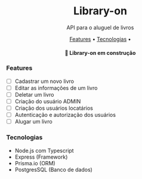 <h1 align="center">Library-on</h1>
<p align="center">API para o aluguel de livros</p>

<p align="center">
 <a href="#features">Features</a> • 
 <a href="#tecnologias">Tecnologias</a> • 
</p>

<h4 align="center"> 
	🚧 Library-on em construção
</h4>

### Features

- [ ] Cadastrar um novo livro
- [ ] Editar as informações de um livro
- [ ] Deletar um livro
- [ ] Criação do usuário ADMIN
- [ ] Criação dos usuários locatários
- [ ] Autenticação e autorização dos usuários
- [ ] Alugar um livro

### Tecnologias

- Node.js com Typescript
- Express (Framework)
- Prisma.io (ORM)
- PostgresSQL (Banco de dados)

